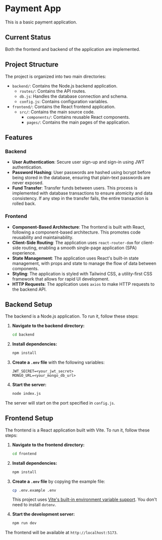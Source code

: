 # Payment App

This is a basic payment application.

## Current Status

Both the frontend and backend of the application are implemented.

## Project Structure

The project is organized into two main directories:

*   `backend/`: Contains the Node.js backend application.
    *   `routes/`: Contains the API routes.
    *   `db.js`: Handles the database connection and schema.
    *   `config.js`: Contains configuration variables.
*   `frontend/`: Contains the React frontend application.
    *   `src/`: Contains the main source code.
        *   `components/`: Contains reusable React components.
        *   `pages/`: Contains the main pages of the application.

## Features

### Backend

*   **User Authentication**: Secure user sign-up and sign-in using JWT authentication.
*   **Password Hashing**: User passwords are hashed using bcrypt before being stored in the database, ensuring that plain-text passwords are never exposed.
*   **Fund Transfer**: Transfer funds between users. This process is implemented with database transactions to ensure atomicity and data consistency. If any step in the transfer fails, the entire transaction is rolled back.

### Frontend

*   **Component-Based Architecture**: The frontend is built with React, following a component-based architecture. This promotes code reusability and maintainability.
*   **Client-Side Routing**: The application uses `react-router-dom` for client-side routing, enabling a smooth single-page application (SPA) experience.
*   **State Management**: The application uses React's built-in state management, with props and state to manage the flow of data between components.
*   **Styling**: The application is styled with Tailwind CSS, a utility-first CSS framework that allows for rapid UI development.
*   **HTTP Requests**: The application uses `axios` to make HTTP requests to the backend API.

## Backend Setup

The backend is a Node.js application. To run it, follow these steps:

1.  **Navigate to the backend directory:**
    ```bash
    cd backend
    ```

2.  **Install dependencies:**
    ```bash
    npm install
    ```

3.  **Create a `.env` file** with the following variables:
    ```
    JWT_SECRET=<your_jwt_secret>
    MONGO_URL=<your_mongo_db_url>
    ```

4.  **Start the server:**
    ```bash
    node index.js
    ```

The server will start on the port specified in `config.js`.

## Frontend Setup

The frontend is a React application built with Vite. To run it, follow these steps:

1.  **Navigate to the frontend directory:**
    ```bash
    cd frontend
    ```

2.  **Install dependencies:**
    ```bash
    npm install
    ```

3.  **Create a `.env` file** by copying the example file:
    ```bash
    cp .env.example .env
    ```
    This project uses [Vite's built-in environment variable support](https://vitejs.dev/guide/env-and-mode.html). You don't need to install `dotenv`.

4.  **Start the development server:**
    ```bash
    npm run dev
    ```

The frontend will be available at `http://localhost:5173`.